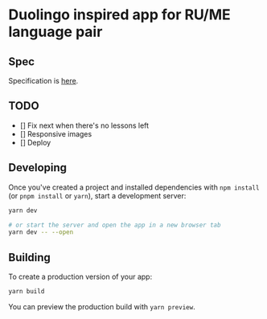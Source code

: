 # Duolingo inspired app for RU/ME language pair

## Spec

Specification is [here](./docs/spec.md).

## TODO

- [] Fix next when there's no lessons left
- [] Responsive images
- [] Deploy

## Developing

Once you've created a project and installed dependencies with `npm install` (or `pnpm install` or `yarn`), start a development server:

```bash
yarn dev

# or start the server and open the app in a new browser tab
yarn dev -- --open
```

## Building

To create a production version of your app:

```bash
yarn build
```

You can preview the production build with `yarn preview`.

